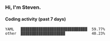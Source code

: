 ### Hi, I'm Steven.

#### Coding activity (past 7 days)
```
YAML   ▓▓▓▓▓▓▓▓▓▓▓▓▓▓▓▓▓▓▓▓▓▓▓▓▓▓▓▓▓▓  59.77%
other  ▓▓▓▓▓▓▓▓▓▓▓▓▓▓▓▓▓▓▓▓            40.23%
```
